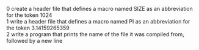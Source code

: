 0 create a header file that defines a macro named SIZE as an abbreviation for the token 1024  
1 write a header file that defines a macro named PI as an abbreviation for the token 3.14159265359  
2 write a program that prints the name of the file it was compiled from, followed by a new line  
